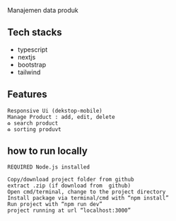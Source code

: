 Manajemen data produk

## Tech stacks

- typescript
- nextjs
- bootstrap
- tailwind

## Features

    Responsive Ui (dekstop-mobile)
    Manage Product : add, edit, delete
    ♻️ search product
    ♻️ sorting produvt

## how to run locally

    REQUIRED Node.js installed

    Copy/download project folder from github
    extract .zip (if download from  github)
    Open cmd/terminal, change to the project directory
    Install package via terminal/cmd with “npm install”
    Run project with “npm run dev”
    project running at url “localhost:3000”
